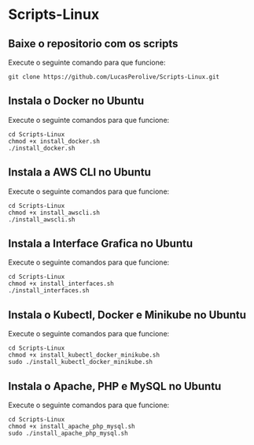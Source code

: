 # Scripts-Linux

## Baixe o repositorio com os scripts
Execute o seguinte comando para que funcione:
```
git clone https://github.com/LucasPerolive/Scripts-Linux.git
```

## Instala o Docker no Ubuntu
Execute o seguinte comandos para que funcione:
```
cd Scripts-Linux
chmod +x install_docker.sh
./install_docker.sh
```

## Instala a AWS CLI no Ubuntu
Execute o seguinte comandos para que funcione:
```
cd Scripts-Linux
chmod +x install_awscli.sh
./install_awscli.sh
```

## Instala a Interface Grafica no Ubuntu
Execute o seguinte comandos para que funcione:
```
cd Scripts-Linux
chmod +x install_interfaces.sh
./install_interfaces.sh
```

## Instala o Kubectl, Docker e Minikube no Ubuntu
Execute o seguinte comandos para que funcione:
```
cd Scripts-Linux
chmod +x install_kubectl_docker_minikube.sh
sudo ./install_kubectl_docker_minikube.sh
```

## Instala o Apache, PHP e MySQL no Ubuntu
Execute o seguinte comandos para que funcione:
```
cd Scripts-Linux
chmod +x install_apache_php_mysql.sh
sudo ./install_apache_php_mysql.sh
```

